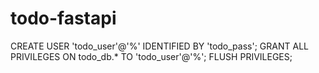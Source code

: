 # todo-fastapi


CREATE USER 'todo_user'@'%' IDENTIFIED BY 'todo_pass';
GRANT ALL PRIVILEGES ON todo_db.* TO 'todo_user'@'%';
FLUSH PRIVILEGES;